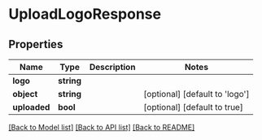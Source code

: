 # UploadLogoResponse

## Properties
Name | Type | Description | Notes
------------ | ------------- | ------------- | -------------
**logo** | **string** |  | 
**object** | **string** |  | [optional] [default to 'logo']
**uploaded** | **bool** |  | [optional] [default to true]

[[Back to Model list]](../../README.md#documentation-for-models) [[Back to API list]](../../README.md#documentation-for-api-endpoints) [[Back to README]](../../README.md)

